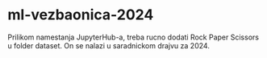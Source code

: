 # ml-vezbaonica-2024

Prilikom namestanja JupyterHub-a, treba rucno dodati Rock Paper Scissors u folder dataset. On se nalazi u saradnickom drajvu za 2024.
